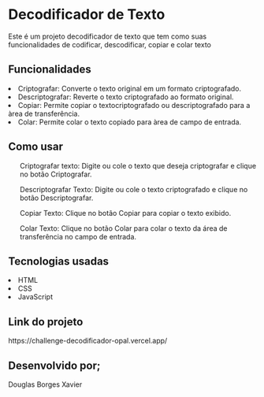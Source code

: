 <h1>Decodificador de Texto</h1>

<p>Este é um projeto decodificador de texto que tem como suas funcionalidades de codificar, descodificar, copiar e colar texto</p>

<h2>Funcionalidades</h2>

  <li>Criptografar: Converte o texto original em um formato criptografado.</li>
  <li>Descriptografar: Reverte o texto criptografado ao formato original.</li>
  <li>Copiar: Permite copiar o textocriptografado ou descriptografado para a àrea de transferência.</li>
  <li>Colar: Permite colar o texto copiado para àrea de campo de entrada.</li>

  <h2>Como usar</h2>
  <ol>Criptografar texto:   Digite ou cole o texto que deseja criptografar e clique no botão Criptografar.</ol>
  <ol>Descriptografar Texto:   Digite ou cole o texto criptografado e clique no botão Descriptografar.</ol>
  <ol>Copiar Texto: Clique no botão Copiar para copiar o texto exibido.</ol>
  <ol>Colar Texto: Clique no botão Colar para colar o texto da área de transferência no campo de entrada.</ol>
  
<h2>Tecnologias usadas</h2>
<li>HTML</li>
<li>CSS</li>
<li>JavaScript</li>
<h2>Link do projeto</h2>
https://challenge-decodificador-opal.vercel.app/

<h2>Desenvolvido por;</h2>
<p>Douglas Borges Xavier</p>
